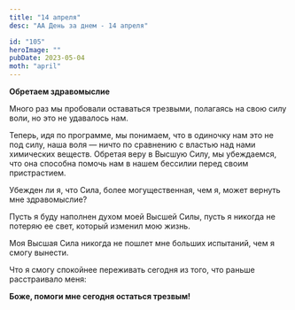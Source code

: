 ```yaml
---
title: "14 апреля"
desc: "АА День за днем - 14 апреля"

id: "105"
heroImage: ""
pubDate: 2023-05-04
moth: "april"
---
```


**Обретаем здравомыслие**

Много раз мы пробовали оставаться трезвыми, полагаясь на свою силу воли, но
это не удавалось нам.

Теперь, идя по программе, мы понимаем, что в одиночку нам это не под силу,
наша воля — ничто по сравнению с властью над нами химических веществ. Обретая
веру в Высшую Силу, мы убеждаемся, что она способна помочь нам в нашем
бессилии перед своим пристрастием.

Убежден ли я, что Сила, более могущественная, чем я, может вернуть мне
здравомыслие?

Пусть я буду наполнен духом моей Высшей Силы, пусть я никогда не потеряю ее
свет, который изменил мою жизнь.

Моя Высшая Сила никогда не пошлет мне больших испытаний, чем я смогу вынести.

Что я смогу спокойнее переживать сегодня из того, что раньше расстраивало
меня:

**Боже, помоги мне сегодня остаться трезвым!**
